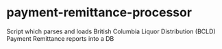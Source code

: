 payment-remittance-processor
============================

Script which parses and loads British Columbia Liquor Distribution (BCLD) Payment Remittance reports into a DB
